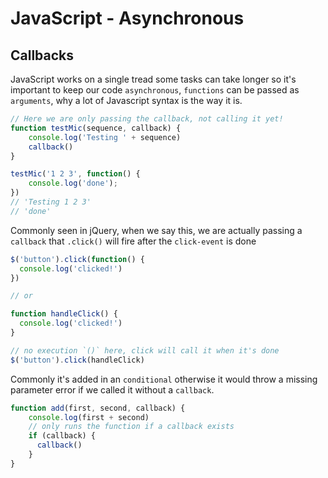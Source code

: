 # JavaScript - Asynchronous


## Callbacks
JavaScript works on a single tread some tasks can take longer so it's important to keep our code `asynchronous`, `functions` can be passed as `arguments`, why a lot of Javascript syntax is the way it is.

```js
// Here we are only passing the callback, not calling it yet!
function testMic(sequence, callback) {
    console.log('Testing ' + sequence)
    callback()
}

testMic('1 2 3', function() {
    console.log('done');
})
// 'Testing 1 2 3'
// 'done'
```

Commonly seen in jQuery, when we say this, we are actually passing a `callback` that `.click()` will fire after the `click-event` is done

```js
$('button').click(function() {
  console.log('clicked!')
})

// or

function handleClick() {
  console.log('clicked!')
}

// no execution `()` here, click will call it when it's done
$('button').click(handleClick)
```

Commonly it's added in an `conditional` otherwise it would throw a missing parameter error if we called it without a `callback`.
```js
function add(first, second, callback) {
    console.log(first + second)
    // only runs the function if a callback exists
    if (callback) {
      callback()
    }
}
```
